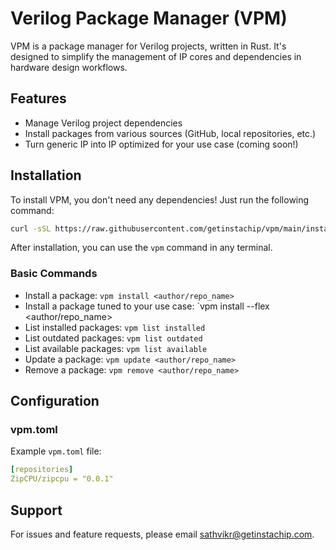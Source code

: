 # Verilog Package Manager (VPM)

VPM is a package manager for Verilog projects, written in Rust. It's designed to simplify the management of IP cores and dependencies in hardware design workflows.

## Features

- Manage Verilog project dependencies
- Install packages from various sources (GitHub, local repositories, etc.)
- Turn generic IP into IP optimized for your use case (coming soon!)

## Installation

To install VPM, you don't need any dependencies! Just run the following command:

```bash
curl -sSL https://raw.githubusercontent.com/getinstachip/vpm/main/install.sh | bash
```

After installation, you can use the `vpm` command in any terminal.

### Basic Commands

- Install a package: `vpm install <author/repo_name>`
- Install a package tuned to your use case: `vpm install --flex <author/repo_name>
- List installed packages: `vpm list installed`
- List outdated packages: `vpm list outdated`
- List available packages: `vpm list available`
- Update a package: `vpm update <author/repo_name>`
- Remove a package: `vpm remove <author/repo_name>`

## Configuration

### vpm.toml

Example `vpm.toml` file:

```yaml
[repositories]
ZipCPU/zipcpu = "0.0.1"
```

## Support

For issues and feature requests, please email sathvikr@getinstachip.com.
